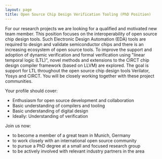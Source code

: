 ```yaml
---
layout: page
title: Open Source Chip Design Verification Tooling (PhD Position)
---
```


For our research projects we are looking for a qualified and motivated new team
member. This position focuses on the interoperability of open source chip design
tools. Such Electronic Design Automation (EDA) tools are required to design and
validate semiconductor chips and there is an increasing ecosystem of open source
tools. To improve the support and adoption of dynamic verification and formal
verification using "linear temporal logic (LTL)", novel methods and extensions
to the CIRCT chip design compiler framework (based on LLVM) are explored. The
goal is support for LTL throughout the open source chip design tools Verilator,
Yosys and CIRCT. You will be closely working together with these project
communities.

Your profile should cover:

- Enthusiasm for open source development and collaboration
- Basic understanding of compilers and tooling
- Basic understanding of digital design
- Ideally: Understanding of verification

Join us now:

- to become a member of a great team in Munich, Germany
- to work closely with an international open source community
- to pursue a PhD degree at a small and focused research group
- to be actively involved with relevant industry partners in the area
